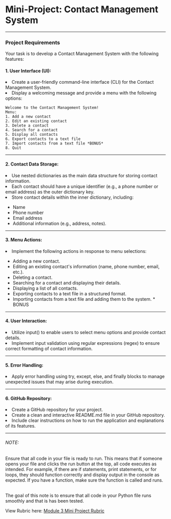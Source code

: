 <h1>Mini-Project: Contact Management System</h1>
<hr>

<h3>Project Requirements</h3>

Your task is to develop a Contact Management System with the following features:

<h4>1. User Interface (UI):</h4>

<li>Create a user-friendly command-line interface (CLI) for the Contact Management System.</li>

<li>Display a welcoming message and provide a menu with the following options:</li>

```
Welcome to the Contact Management System! 
Menu:
1. Add a new contact
2. Edit an existing contact
3. Delete a contact
4. Search for a contact
5. Display all contacts
6. Export contacts to a text file
7. Import contacts from a text file *BONUS*
8. Quit
```
<hr>

<h4>2. Contact Data Storage:</h4>

<li>Use nested dictionaries as the main data structure for storing contact information.</li>

<li>Each contact should have a unique identifier (e.g., a phone number or email address) as the outer dictionary key.</li>

<li>Store contact details within the inner dictionary, including:</li>

 - Name
 - Phone number
 - Email address
 - Additional information (e.g., address, notes).

<hr>

<h4>3. Menu Actions:</h4>

<li>Implement the following actions in response to menu selections:</li>

 - Adding a new contact.
 - Editing an existing contact's information (name, phone number, email, etc.).
 - Deleting a contact.
 - Searching for a contact and displaying their details.
 - Displaying a list of all contacts.
 - Exporting contacts to a text file in a structured format.
 - Importing contacts from a text file and adding them to the system. * BONUS

<hr>

<h4>4. User Interaction:</h4>

<li>Utilize input() to enable users to select menu options and provide contact details.</li>

<li>Implement input validation using regular expressions (regex) to ensure correct formatting of contact information.</li>

<hr>

<h4>5. Error Handling:</h4>

<li>Apply error handling using try, except, else, and finally blocks to manage unexpected issues that may arise during execution.</li>

<hr>

<h4>6. GitHub Repository:</h4>

<li>Create a GitHub repository for your project.</li>

<li>Create a clean and interactive README.md file in your GitHub repository.</li>

<li>Include clear instructions on how to run the application and explanations of its features.</li>

<hr>

<h6>NOTE:</h6> 
Ensure that all code in your file is ready to run. This means that if someone opens your file and clicks the run button at the top, all code executes as intended. For example, if there are if statements, print statements, or for loops, they should function correctly and display output in the console as expected. If you have a function, make sure the function is called and runs.
<br><br>

The goal of this note is to ensure that all code in your Python file runs smoothly and that is has been tested.

View Rubric here: <a href="https://codingtemple.notion.site/Module-3-Mini-Project-cc15eb0bdfc74b61b2a134e26c4414f1">Module 3 Mini Project Rubric</a>
